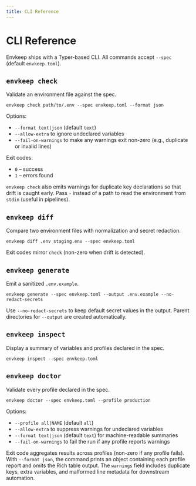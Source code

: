 ```yaml
---
title: CLI Reference
---
```


# CLI Reference

Envkeep ships with a Typer-based CLI. All commands accept `--spec` (default `envkeep.toml`).

## `envkeep check`
Validate an environment file against the spec.

```
envkeep check path/to/.env --spec envkeep.toml --format json
```

Options:
- `--format text|json` (default `text`)
- `--allow-extra` to ignore undeclared variables
- `--fail-on-warnings` to make any warnings exit non-zero (e.g., duplicate or invalid lines)

Exit codes:
- `0` – success
- `1` – errors found

`envkeep check` also emits warnings for duplicate key declarations so that drift is caught early.
Pass `-` instead of a path to read the environment from `stdin` (useful in pipelines).

## `envkeep diff`
Compare two environment files with normalization and secret redaction.

```
envkeep diff .env staging.env --spec envkeep.toml
```

Exit codes mirror `check` (non-zero when drift is detected).

## `envkeep generate`
Emit a sanitized `.env.example`.

```
envkeep generate --spec envkeep.toml --output .env.example --no-redact-secrets
```

Use `--no-redact-secrets` to keep default secret values in the output.
Parent directories for `--output` are created automatically.

## `envkeep inspect`
Display a summary of variables and profiles declared in the spec.

```
envkeep inspect --spec envkeep.toml
```

## `envkeep doctor`
Validate every profile declared in the spec.

```
envkeep doctor --spec envkeep.toml --profile production
```

Options:
- `--profile all|NAME` (default `all`)
- `--allow-extra` to suppress warnings for undeclared variables
- `--format text|json` (default `text`) for machine-readable summaries
- `--fail-on-warnings` to fail the run if any profile reports warnings

Exit code aggregates results across profiles (non-zero if any profile fails).
With `--format json`, the command prints an object containing each profile report and omits the Rich table output. The `warnings` field includes duplicate keys, extra variables, and malformed line metadata for downstream automation.
